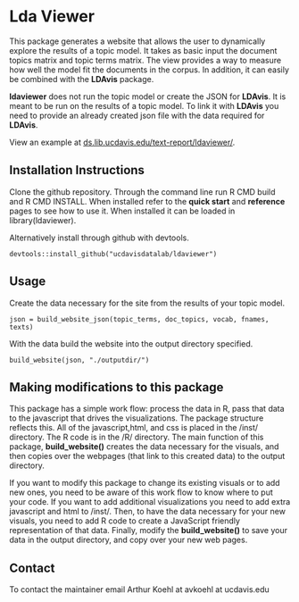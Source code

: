 # Lda Viewer

This package generates a website that allows the user to dynamically explore the results of a topic model. It takes as basic input the document topics matrix and topic terms matrix. The view provides a way to measure how well the model fit the documents in the corpus. In addition, it can easily be combined with the **LDAvis** package. 

**ldaviewer** does not run the topic model or create the JSON for **LDAvis**. It is meant to be run on the results of a topic model. To link it with **LDAvis** you need to provide an already created json file with the data required for **LDAvis**. 

View an example at [ds.lib.ucdavis.edu/text-report/ldaviewer/](http://ds.lib.ucdavis.edu:/text-report/ldaviewer/).

## Installation Instructions

Clone the github repository. Through the command line run R CMD build and R CMD INSTALL. When installed refer to the **quick start** and **reference** pages to see how to use it. When installed it can be loaded in library(ldaviewer).

Alternatively install through github with devtools.
```{r}
devtools::install_github("ucdavisdatalab/ldaviewer")
```

## Usage

Create the data necessary for the site from the results of your topic model.

```{r}
json = build_website_json(topic_terms, doc_topics, vocab, fnames, texts)
```

With the data build the website into the output directory specified.

```{r}
build_website(json, "./outputdir/")
```

## Making modifications to this package

This package has a simple work flow: process the data in R, pass that data to the javascript that drives the visualizations. The package structure reflects this. All of the javascript,html, and css is placed in the /inst/ directory. The R code is in the /R/ directory. The main function of this package, **build_website()** creates the data necessary for the visuals, and then copies over the webpages (that link to this created data) to the output directory.

 If you want to modify this package to change its existing visuals or to add new ones, you need to be aware of this work flow to know where to put your code. If you want to add additional visualizations  you need to add extra javascript and html to /inst/. Then, to have the data necessary for your new visuals, you need to add R code to create a JavaScript friendly representation of that data. Finally, modify the **build_website()** to save your data in the output directory, and copy over your new web pages.

## Contact

To contact the maintainer email Arthur Koehl at avkoehl at ucdavis.edu
